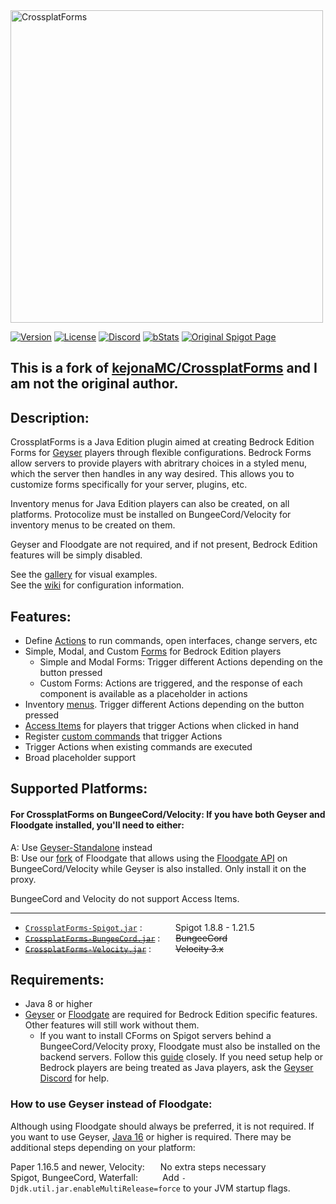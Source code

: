 <img alt="CrossplatForms" width="500" src="https://github.com/Lqkuq/CrossplatForms/blob/main/images/crossplatForms.svg" /> 

[![Version](https://img.shields.io/badge/version-1.5.1-blue)](https://github.com/Lqkuq/CrossplatForms/releases)
[![License](https://img.shields.io/badge/License-GPL-orange)](https://github.com/Lqkuq/CrossplatForms/blob/master/LICENSE)
[![Discord](https://img.shields.io/discord/1244678149204082708?color=7289da&label=discord&logo=discord&logoColor=white)](https://discord.gg/WZvAP78RaH)
[![bStats](https://img.shields.io/badge/bStats-click%20me-yellow)](https://bstats.org/author/Lqkuq)
[![Original Spigot Page](https://img.shields.io/spiget/downloads/101043?color=yellow&label=Spigot%20Page)](https://www.spigotmc.org/resources/crossplatforms.101043/)  

## **This is a fork of [kejonaMC/CrossplatForms](https://github.com/kejonaMC/CrossplatForms) and I am not the original author.**

## Description:
CrossplatForms is a Java Edition plugin aimed at creating Bedrock Edition Forms for [Geyser](https://github.com/GeyserMC/Geyser) players through flexible configurations. Bedrock Forms allow servers to provide players with abritrary choices in a styled menu, which the server then handles in any way desired. This allows you to customize forms specifically for your server, plugins, etc.

Inventory menus for Java Edition players can also be created, on all platforms. Protocolize must be installed on BungeeCord/Velocity for inventory menus to be created on them.

Geyser and Floodgate are not required, and if not present, Bedrock Edition features will be simply disabled.

See the [gallery](images/README.md) for visual examples.  
See the [wiki](https://github.com/kejonaMC/CrossplatForms/wiki) for configuration information.

## Features:

* Define [Actions](https://github.com/kejonaMCs/CrossplatForms/wiki/Common-Configuration-Elements#actions) to run commands, open interfaces, change servers, etc
* Simple, Modal, and Custom [Forms](https://github.com/kejonaMC/CrossplatForms/wiki/bedrock-forms.yml) for Bedrock Edition players
  * Simple and Modal Forms: Trigger different Actions depending on the button pressed
  * Custom Forms: Actions are triggered, and the response of each component is available as a placeholder in actions
* Inventory [menus](https://github.com/kejonaMC/CrossplatForms/wiki/java-menus.yml). Trigger different Actions depending on the button pressed
* [Access Items](https://github.com/kejonaMC/CrossplatForms/wiki/access-items.yml) for players that trigger Actions when clicked in hand
* Register [custom commands](https://github.com/kejonaMC/CrossplatForms/wiki/config.yml) that trigger Actions
* Trigger Actions when existing commands are executed
* Broad placeholder support

## Supported Platforms:

#### For CrossplatForms on BungeeCord/Velocity: If you have both Geyser and Floodgate installed, you'll need to either:  
A: Use [Geyser-Standalone](https://wiki.geysermc.org/geyser/setup/#standalone-setup) instead  
B: Use our [fork](https://github.com/kejonaMC/Floodgate) of Floodgate that allows using the [Floodgate API](https://wiki.geysermc.org/floodgate/api/) on BungeeCord/Velocity while Geyser is also installed. Only install it on the proxy.

BungeeCord and Velocity do not support Access Items.

---

* [`CrossplatForms-Spigot.jar`](https://github.com/Lqkuq/CrossplatForms/releases) :&ensp;&ensp;&ensp;&ensp;&ensp;&ensp;&ensp; Spigot 1.8.8 - 1.21.5
* ~~[`CrossplatForms-BungeeCord.jar`](https://github.com/Lqkuq/CrossplatForms/releases)~~ :&ensp;&ensp;&ensp; ~~BungeeCord~~
* ~~[`CrossplatForms-Velocity.jar`](https://github.com/Lqkuq/CrossplatForms/releases)~~ :&ensp;&ensp;&ensp;&ensp;&ensp; ~~Velocity 3.x~~

## Requirements:
* Java 8 or higher
* [Geyser](https://github.com/GeyserMC/Geyser) or [Floodgate](https://github.com/GeyserMC/Floodgate) are required for Bedrock Edition specific features. Other features will still work without them.
  * If you want to install CForms on Spigot servers behind a BungeeCord/Velocity proxy, Floodgate must also be installed on the backend servers. Follow this [guide](https://wiki.geysermc.org/floodgate/setup/) closely. If you need setup help or Bedrock players are being treated as Java players, ask the [Geyser Discord](https://discord.gg/geysermc) for help.

### How to use Geyser instead of Floodgate:

Although using Floodgate should always be preferred, it is not required. If you want to use Geyser, [Java 16](https://adoptium.net/) or higher is required. There may be additional steps depending on your platform:

Paper 1.16.5 and newer, Velocity:&ensp;&ensp;&ensp; No extra steps necessary  
Spigot, BungeeCord, Waterfall:&ensp;&ensp;&ensp;&ensp;&ensp; Add `-Djdk.util.jar.enableMultiRelease=force` to your JVM startup flags.
